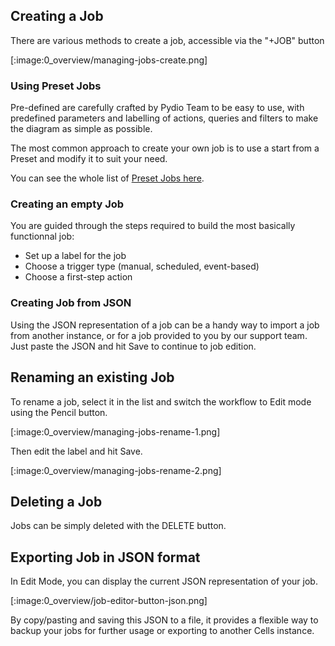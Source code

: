 ## Creating a Job

There are various methods to create a job, accessible via the "+JOB" button

[:image:0_overview/managing-jobs-create.png]

### Using Preset Jobs

Pre-defined are carefully crafted by Pydio Team to be easy to use, with predefined parameters and labelling of actions, queries and filters to make the diagram as simple as possible.

The most common approach to create your own job is to use a start from a Preset and modify it to suit your need.

You can see the whole list of [Preset Jobs here](./preset-jobs).

### Creating an empty Job

You are guided through the steps required to build the most basically functionnal job:

 - Set up a label for the job
 - Choose a trigger type (manual, scheduled, event-based)
 - Choose a first-step action

### Creating Job from JSON

Using the JSON representation of a job can be a handy way to import a job from another instance, or for a job provided to you by our support team. Just paste the JSON and hit Save to continue to job edition.

## Renaming an existing Job

To rename a job, select it in the list and switch the workflow to Edit mode using the Pencil button.

[:image:0_overview/managing-jobs-rename-1.png]

Then edit the label and hit Save.

[:image:0_overview/managing-jobs-rename-2.png]

## Deleting a Job

Jobs can be simply deleted with the DELETE button.

## Exporting Job in JSON format

In Edit Mode, you can display the current JSON representation of your job. 

[:image:0_overview/job-editor-button-json.png]

By copy/pasting and saving this JSON to a file, it provides a flexible way to backup your jobs for further usage or exporting to another Cells instance. 
